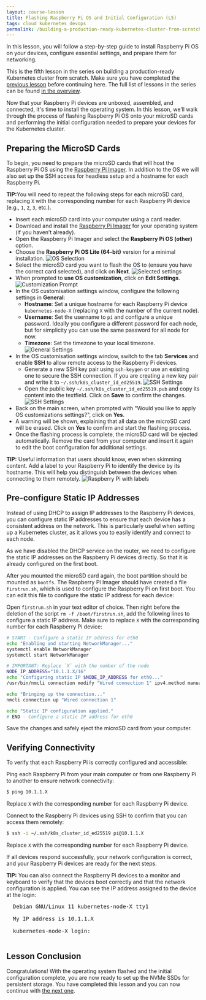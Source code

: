 ```yaml
---
layout: course-lesson
title: Flashing Raspberry Pi OS and Initial Configuration (L5)
tags: cloud kubernetes devops
permalink: /building-a-production-ready-kubernetes-cluster-from-scratch/lesson-5
---
```


In this lesson, you will follow a step-by-step guide to install Raspberry Pi OS
on your devices, configure essential settings, and prepare them for networking.

This is the fifth lesson in the series on building a production-ready Kubernetes
cluster from scratch. Make sure you have completed the
[previous lesson](/building-a-production-ready-kubernetes-cluster-from-scratch/lesson-4)
before continuing here. The full list of lessons in the series can be found
[in the overview](/building-a-production-ready-kubernetes-cluster-from-scratch).

Now that your Raspberry Pi devices are unboxed, assembled, and connected, it's
time to install the operating system. In this lesson, we’ll walk through the
process of flashing Raspberry Pi OS onto your microSD cards and performing the
initial configuration needed to prepare your devices for the Kubernetes cluster.

## Preparing the MicroSD Cards

To begin, you need to prepare the microSD cards that will host the Raspberry Pi
OS using the [Raspberry Pi Imager](https://www.raspberrypi.com/software/). In
addition to the OS we will also set up the SSH access for headless setup and a
hostname for each Raspberry Pi.

<div class="alert alert-tip">
  <strong>TIP:</strong>You will need to repeat the following steps for each microSD card, replacing <code>X</code> with the corresponding number for each Raspberry Pi device (e.g., <code>1</code>, <code>2</code>, <code>3</code>, etc.).
</div>

- Insert each microSD card into your computer using a card reader.
- Download and install the
  [Raspberry Pi Imager](https://www.raspberrypi.com/software/) for your
  operating system (if you haven’t already).
- Open the Raspberry Pi Imager and select the **Raspberry Pi OS (other)**
  option.
- Choose the **Raspberry Pi OS Lite (64-bit)** version for a minimal
  installation.
  ![OS Selection](/assets/blog/2024-09-15-building-a-production-ready-kubernetes-cluster-from-scratch/raspberry-pi-imager-1.png)
- Select the microSD card you want to flash the OS to (ensure you have the
  correct card selected), and click on **Next**.
  ![Selected settings](/assets/blog/2024-09-15-building-a-production-ready-kubernetes-cluster-from-scratch/raspberry-pi-imager-2.png)
- When prompted to **use OS customization**, click on **Edit Settings**.
  ![Customization Prompt](/assets/blog/2024-09-15-building-a-production-ready-kubernetes-cluster-from-scratch/raspberry-pi-imager-3.png)
- In the OS customisation settings window, configure the following settings in
  **General**:
  - **Hostname**: Set a unique hostname for each Raspberry Pi device
    `kubernetes-node-X` (replacing `X` with the number of the current node).
  - **Username**: Set the username to `pi` and configure a unique password.
    Ideally you configure a different password for each node, but for simplicity
    you can use the same password for all node for now.
  - **Timezone**: Set the timezone to your local timezone.
    ![General Settings](/assets/blog/2024-09-15-building-a-production-ready-kubernetes-cluster-from-scratch/raspberry-pi-imager-4.png)
- In the OS customisation settings window, switch to the tab **Services** and
  enable **SSH** to allow remote access to the Raspberry Pi devices.
  - Generate a new SSH key pair using `ssh-keygen` or use an existing one to
    secure the SSH connection. If you are creating a new key pair and write it
    to `~/.ssh/k8s_cluster_id_ed25519`.
    ![SSH Settings](/assets/blog/2024-09-15-building-a-production-ready-kubernetes-cluster-from-scratch/raspberry-pi-imager-5.png)
  - Open the public key `~/.ssh/k8s_cluster_id_ed25519.pub` and copy its content
    into the textfield. Click on **Save** to confirm the changes.
    ![SSH Settings](/assets/blog/2024-09-15-building-a-production-ready-kubernetes-cluster-from-scratch/raspberry-pi-imager-6.png)
- Back on the main screen, when prompted with "Would you like to apply OS
  customizations settings?", click on **Yes**.
- A warning will be shown, explaining that all data on the microSD card will be
  erased. Click on **Yes** to confirm and start the flashing process.
- Once the flashing process is complete, the microSD card will be ejected
  automatically. Remove the card from your computer and insert it again to edit
  the boot configuration for additional settings.

<div class="alert alert-tip">
  <strong>TIP:</strong> Useful information that users should know, even when skimming content. Add a label to your Raspberry Pi to identify the device by its hostname. This will help you distinguish between the devices when connecting to them remotely.
  <img src="/assets/blog/2024-09-15-building-a-production-ready-kubernetes-cluster-from-scratch/raspberry-pi-with-labels.jpg" alt="Raspberry Pi with labels">
</div>

## Pre-configure Static IP Addresses

Instead of using DHCP to assign IP addresses to the Raspberry Pi devices, you
can configure static IP addresses to ensure that each device has a consistent
address on the network. This is particularly useful when setting up a Kubernetes
cluster, as it allows you to easily identify and connect to each node.

As we have disabled the DHCP service on the router, we need to configure the
static IP addresses on the Raspberry Pi devices directly. So that it is already
configured on the first boot.

After you mounted the microSD card again, the boot partition should be mounted
as `bootfs`. The Raspberry Pi Imager should have created a file `firstrun.sh`,
which is used to configure the Raspberry Pi on first boot. You can edit this
file to configure the static IP address for each device:

Open `firstrun.sh` in your text editor of choice. Then right before the deletion
of the script `rm -f /boot/firstrun.sh`, add the following lines to configure a
static IP address. Make sure to replace `X` with the corresponding number for
each Raspberry Pi device:

```bash
# START - Configure a static IP address for eth0
echo "Enabling and starting NetworkManager..."
systemctl enable NetworkManager
systemctl start NetworkManager

# IMPORTANT: Replace `X` with the number of the node
NODE_IP_ADDRESS="10.1.1.X/16"
echo "Configuring static IP $NODE_IP_ADDRESS for eth0..."
/usr/bin/nmcli connection modify "Wired connection 1" ipv4.method manual ipv4.addresses $NODE_IP_ADDRESS ipv4.gateway "10.1.0.1" ipv4.dns "10.1.0.1" autoconnect yes

echo "Bringing up the connection..."
nmcli connection up "Wired connection 1"

echo "Static IP configuration applied."
# END - Configure a static IP address for eth0
```

Save the changes and safely eject the microSD card from your computer.

## Verifying Connectivity

To verify that each Raspberry Pi is correctly configured and accessible:

Ping each Raspberry Pi from your main computer or from one Raspberry Pi to
another to ensure network connectivity:

```bash
$ ping 10.1.1.X
```

Replace `X` with the corresponding number for each Raspberry Pi device.

Connect to the Raspberry Pi devices using SSH to confirm that you can access
them remotely:

```bash
$ ssh -i ~/.ssh/k8s_cluster_id_ed25519 pi@10.1.1.X
```

Replace `X` with the corresponding number for each Raspberry Pi device.

If all devices respond successfully, your network configuration is correct, and
your Raspberry Pi devices are ready for the next steps.

<div class="alert alert-tip">
  <strong>TIP:</strong> You can also connect the Raspberry Pi devices to a monitor and keyboard to verify that the devices boot correctly and that the network configuration is applied. You can see the IP address assigned to the device at the login:

  <pre>
  Debian GNU/Linux 11 kubernetes-node-X tty1

  My IP address is 10.1.1.X

  kubernetes-node-X login:
 </pre>
</div>

## Lesson Conclusion

Congratulations! With the operating system flashed and the initial configuration
complete, you are now ready to set up the NVMe SSDs for persistent storage. You
have completed this lesson and you can now continue with
[the next one](/building-a-production-ready-kubernetes-cluster-from-scratch/lesson-6).
